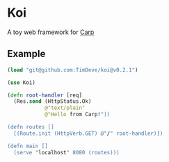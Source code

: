 # Koi

A toy web framework for [Carp](https://github.com/carp-lang/Carp)

## Example

```clojure
(load "git@github.com:TimDeve/koi@v0.2.1")

(use Koi)

(defn root-handler [req]
  (Res.send (HttpStatus.Ok)
            @"text/plain"
            @"Hello from Carp!"))

(defn routes []
  [(Route.init (HttpVerb.GET) @"/" root-handler)])

(defn main []
  (serve "localhost" 8080 (routes)))
```

